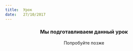 ```yaml
---
title:  Урок
date:   27/10/2017
---
```


### <center>Мы подготавливаем данный урок</center>
<center>Попробуйте позже</center>